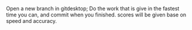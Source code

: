 Open a new branch in gitdesktop;
Do the work that is give in the fastest time you can, and commit when you finished. scores will be given base on speed and accuracy.